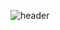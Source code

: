 ![header](https://capsule-render.vercel.app/api?type=cylinder&color=8FB0C6&height=150&section=header&text=HyeonJu&fontColor=ffffff&fontSize=70&animation=fadeIn&fontAlignY=55)

<!---
hyeonjju/hyeonjju is a ✨ special ✨ repository because its `README.md` (this file) appears on your GitHub profile.
You can click the Preview link to take a look at your changes.
--->
